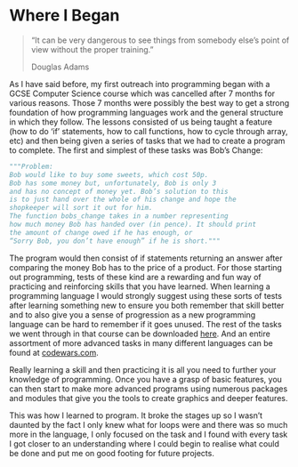 # Where I Began

>“It can be very dangerous to see things from somebody else’s point of view
>without the proper training.”
>
> Douglas Adams

As I have said before, my first outreach into programming began with  a GCSE Computer Science course which was cancelled after 7 months for various reasons. Those 7 months were possibly the best way to get a strong foundation of how programming languages work and the general structure in which they follow. The lessons consisted of us being taught a feature (how to do ‘if’ statements, how to call functions, how to cycle through array, etc) and then being given a series of tasks that we had to create a program to complete. The first and simplest of these tasks was Bob’s Change:


```python
"""Problem:
Bob would like to buy some sweets, which cost 50p.
Bob has some money but, unfortunately, Bob is only 3
and has no concept of money yet. Bob’s solution to this
is to just hand over the whole of his change and hope the
shopkeeper will sort it out for him.
The function bobs_change takes in a number representing
how much money Bob has handed over (in pence). It should print
the amount of change owed if he has enough, or
“Sorry Bob, you don’t have enough” if he is short."""
``` 


The program would then consist of if statements returning an answer after comparing the money Bob has to the price of a product. For those starting out programming, tests of these kind are a rewarding and fun way of practicing and reinforcing skills that you have learned. When learning a programming language I would strongly suggest using these sorts of tests after learning something new to ensure you both remember that skill better and to also give you a sense of progression as a new programming language can be hard to remember if it goes unused. The rest of the tasks we went through in that course can be downloaded [here](https://github.com/CodeLuke/GCSE-Code-Tasks). And an entire assortment of more advanced tasks in many different languages can be found at [codewars.com](https://www.codewars.com).

Really learning a skill and then practicing it is all you need to further your knowledge of programming. Once you have a grasp of basic features, you can then start to make more advanced programs using numerous packages and modules that give you the tools to create graphics and deeper features.

This was how I learned to program. It broke the stages up so I wasn’t daunted by the fact I only knew what for loops were and there was so much more in the language, I only focused on the task and I found with every task I got closer to an understanding where I could begin to realise what could be done and put me on good footing for future projects.


